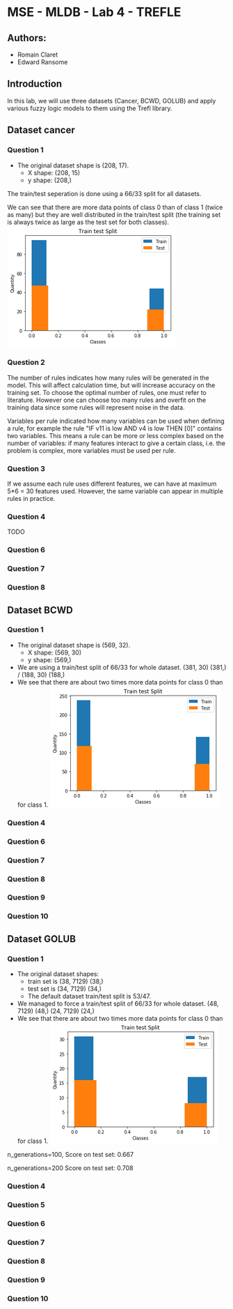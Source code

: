 # MSE - MLDB - Lab 4 - TREFLE
## Authors:
- Romain Claret
- Edward Ransome

## Introduction
In this lab, we will use three datasets (Cancer, BCWD, GOLUB) and apply various fuzzy logic models to them using the Trefl library.

## Dataset cancer
### Question 1
- The original dataset shape is (208, 17).
    - X shape: (208, 15)
    - y shape: (208,)

The train/test seperation is done using a 66/33 split for all datasets. 

We can see that there are more data points of class 0 than of class 1 (twice as many) but they are well distributed in the train/test split (the training set is always twice as large as the test set for both classes).
![](q1_p0.png)

### Question 2
The number of rules indicates how many rules will be generated in the model. This will affect calculation time, but will increase accuracy on the training set.  To choose the optimal number of rules, one must refer to literature. However one can choose too many rules and overfit on the training data since some rules will represent noise in the data.

Variables per rule indicated how many variables can be used when defining a rule, for example the rule "IF v11 is low AND v4 is low THEN [0]" contains two variables. This means a rule can be more or less complex based on the number of variables: if many features interact to give a certain class, i.e. the problem is complex, more variables must be used per rule.

### Question 3
If we assume each rule uses different features, we can have at maximum 5*6 = 30 features used. However, the same variable can appear in multiple rules in practice.

### Question 4
TODO

### Question 6
### Question 7
### Question 8

## Dataset BCWD
### Question 1
- The original dataset shape is (569, 32).
    - X shape: (569, 30)
    - y shape: (569,)
- We are using a train/test split of 66/33 for whole dataset. (381, 30) (381,) / (188, 30) (188,)
- We see that there are about two times more data points for class 0 than for class 1.
![](q1_p1.png)

### Question 4
### Question 6
### Question 7
### Question 8
### Question 9
### Question 10

## Dataset GOLUB
### Question 1
- The original dataset shapes:
    - train set is (38, 7129) (38,)
    - test set is (34, 7129) (34,)
    - The default dataset train/test split is 53/47. 
- We managed to force a train/test split of 66/33 for whole dataset. (48, 7129) (48,) (24, 7129) (24,)
- We see that there are about two times more data points for class 0 than for class 1.
![](q1_p2.png)

n_generations=100,
Score on test set: 0.667

n_generations=200
Score on test set: 0.708

### Question 4
### Question 5
### Question 6
### Question 7
### Question 8
### Question 9
### Question 10
